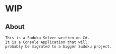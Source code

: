 # WIP

## About
```
This is a Sudoku Solver written on C#.
It is a Console Application that will
probably be migrated to a bigger Sudoku project.
```
